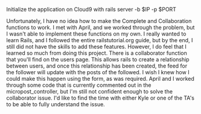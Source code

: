 Initialize the application on Cloud9 with
        rails server -b $IP -p $PORT

Unfortunately, I have no idea how to make the Complete and Collaboration functions
to work. I met with April, and we worked through the problem, but I wasn't able
to implement these functions on my own. I really wanted to learn Rails, and I
followed the entire railstutorial.org guide, but by the end, I still did not have
the skills to add these features. However, I do feel that I learned so much
from doing this project. There is a collaborator function that you'll find on the
users page. This allows rails to create a relationship between users, and once
this relationship has been created, the feed for the follower will update with
the posts of the followed. I wish I knew how I could make this happen using
the form, as was required. April and I worked through some code that is currently
commented out in the micropost_controller, but I'm still not confident enough
to solve the collaborator issue. I'd like to find the time with either Kyle
or one of the TA's to be able to fully understand the issue.